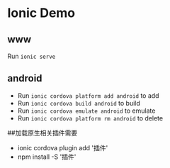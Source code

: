 
# Ionic Demo
## www
Run `ionic serve` 

## android

* Run `ionic cordova platform add android` to add
* Run `ionic cordova build android` to build 
* Run `ionic cordova emulate android` to emulate  
* Run `ionic cordova platform rm android` to delete

##加载原生相关插件需要
* ionic cordova plugin add '插件'
* npm install -S '插件'
